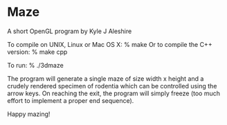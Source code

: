 Maze
======

A short OpenGL program by Kyle J Aleshire

To compile on UNIX, Linux or Mac OS X:
    % make
Or to compile the C++ version:
    % make cpp

To run:
    % ./3dmaze <width> <height>

The program will generate a single maze of size width x height and a crudely rendered specimen of rodentia which can be controlled using the arrow keys. On reaching the exit, the program will simply freeze (too much effort to implement a proper end sequence).

Happy mazing!